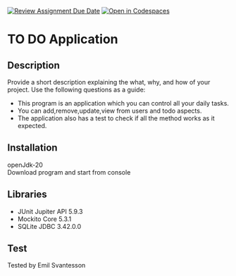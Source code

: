 [![Review Assignment Due Date](https://classroom.github.com/assets/deadline-readme-button-24ddc0f5d75046c5622901739e7c5dd533143b0c8e959d652212380cedb1ea36.svg)](https://classroom.github.com/a/MYVtI0hB)
[![Open in Codespaces](https://classroom.github.com/assets/launch-codespace-7f7980b617ed060a017424585567c406b6ee15c891e84e1186181d67ecf80aa0.svg)](https://classroom.github.com/open-in-codespaces?assignment_repo_id=11359557)
# TO DO Application

## Description

Provide a short description explaining the what, why, and how of your project. Use the following questions as a guide:

- This program is an application which you can control all your daily tasks.  
- You can add,remove,update,view from users and todo aspects. 
- The application also has a test to check if all the method works as it expected.

## Installation
openJdk-20  
Download program and start from console   

## Libraries
- JUnit Jupiter API  5.9.3  
- Mockito Core  5.3.1  
- SQLite JDBC  3.42.0.0

## Test
Tested by Emil Svantesson


